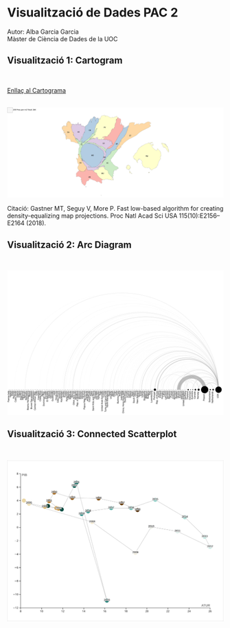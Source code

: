 # Visualització de Dades PAC 2
Autor: Alba Garcia Garcia  
Màster de Ciència de Dades de la UOC

## Visualització 1: Cartogram 
<br>

[Enllaç al Cartograma](https://go-cart.io/cartogram/key/1743493342005YNbCb9Uf24fZeFrjbzL)  
<br>

<img src="https://raw.githubusercontent.com/Hannatsuki/VisualitzacioDades_PAC2/main/PreuCompraEspanya.svg" alt="Preu Compra m2 Espanya" width="1600"/>  
<br>

Citació: Gastner MT, Seguy V, More P. Fast low-based algorithm for creating density-equalizing map projections. Proc Natl Acad Sci USA 115(10):E2156–E2164 (2018).
<br>

## Visualització 2: Arc Diagram
<br>


[![Exportacions Armament Militar](https://raw.githubusercontent.com/Hannatsuki/VisualitzacioDades_PAC2/main/ExportacionsArmamentMilitar_Out.svg)](https://hannatsuki.github.io/VisualitzacioDades_PAC2/ExportacionsArmamentMilitar_Out.svg)
<br>

## Visualització 3: Connected Scatterplot
<br>

[![PIB Atur](https://raw.githubusercontent.com/Hannatsuki/VisualitzacioDades_PAC2/main/PIBAtur.svg)](https://hannatsuki.github.io/VisualitzacioDades_PAC2/PIBAtur.svg)
